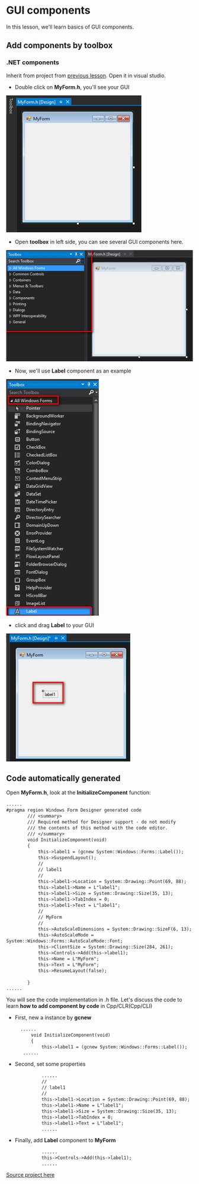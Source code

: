# GUI components

In this lesson, we'll learn basics of GUI components.

## Add components by toolbox

### .NET components
Inherit from project from [previous lesson](/doc/Ch4/src/4-3). Open it in visual studio.


* Double click on **MyForm.h**, you'll see your GUI

![GUI](/doc/Ch5/img/5-1-1.jpg)

* Open **toolbox** in left side, you can see several GUI components here.

![Toolbox](/doc/Ch5/img/5-1-2.jpg)

* Now, we'll use **Label** component as an example

![Label](/doc/Ch5/img/5-1-3.jpg)

* click and drag **Label** to your GUI

![OnGUI](/doc/Ch5/img/5-1-4.jpg)

## Code automatically generated

Open **MyForm.h**, look at the **InitializeComponent** function:
    
    ......
    #pragma region Windows Form Designer generated code
    		/// <summary>
    		/// Required method for Designer support - do not modify
    		/// the contents of this method with the code editor.
    		/// </summary>
    		void InitializeComponent(void)
    		{
                this->label1 = (gcnew System::Windows::Forms::Label());
                this->SuspendLayout();
                // 
                // label1
                // 
                this->label1->Location = System::Drawing::Point(69, 88);
                this->label1->Name = L"label1";
                this->label1->Size = System::Drawing::Size(35, 13);
                this->label1->TabIndex = 0;
                this->label1->Text = L"label1";
                // 
                // MyForm
                // 
                this->AutoScaleDimensions = System::Drawing::SizeF(6, 13);
                this->AutoScaleMode = System::Windows::Forms::AutoScaleMode::Font;
                this->ClientSize = System::Drawing::Size(284, 261);
                this->Controls->Add(this->label1);
                this->Name = L"MyForm";
                this->Text = L"MyForm";
                this->ResumeLayout(false);
    
            }
    ......

You will see the code implementation in .h file. Let's discuss the code to learn **how to add component by code** in Cpp/CLR(Cpp/CLI)

* First, new a instance by **gcnew**

        ......
        	void InitializeComponent(void)
            {
                this->label1 = (gcnew System::Windows::Forms::Label());
         ......
         
* Second, set some properties
        
                ......
                // 
                // label1
                // 
                this->label1->Location = System::Drawing::Point(69, 88);
                this->label1->Name = L"label1";
                this->label1->Size = System::Drawing::Size(35, 13);
                this->label1->TabIndex = 0;
                this->label1->Text = L"label1";
                ......
* Finally, add **Label** component to **MyForm**
 
                ......
                this->Controls->Add(this->label1);
                ......


[Source project here](/doc/Ch5/src/5-1)
